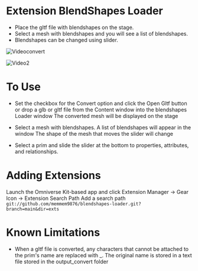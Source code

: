 # Extension BlendShapes Loader

- Place the gltf file with blendshapes on the stage.
- Select a mesh with blendshapes and you will see a list of blendshapes.
- Blendshapes can be changed using slider.

![Videoconvert](https://user-images.githubusercontent.com/109241141/188797589-6a633385-7809-49f2-87c0-6d86f47280bf.gif)

![Video2](https://user-images.githubusercontent.com/109241141/188795824-b1ac9872-fa03-4145-872f-0a4983bf5fca.gif)

# To Use

- Set the checkbox for the Convert option and click the Open Gltf button or drop a glb or gltf file from the Content window into the blendshapes Loader window
The converted mesh will be displayed on the stage

- Select a mesh with blendshapes.
A list of blendshapes will appear in the window
The shape of the mesh that moves the slider will change

- Select a prim and slide the slider at the bottom to
properties, attributes, and relationships.

# Adding Extensions

Launch the Omniverse Kit-based app and click
Extension Manager -> Gear Icon -> Extension Search Path
Add a search path
`git://github.com/memmem9876/blendshapes-loader.git?branch=main&dir=exts`

# Known Limitations

- When a gltf file is converted, any characters that cannot be attached to the prim's name are replaced with _.
The original name is stored in a text file stored in the output_convert folder


